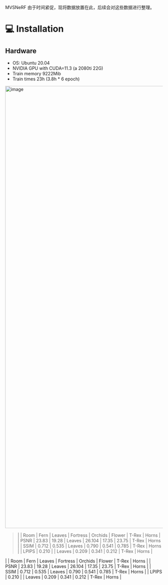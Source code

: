 MVSNeRF
由于时间紧促，现将数据放置在此，后续会对这些数据进行整理。
# :computer: Installation

## Hardware

* OS: Ubuntu 20.04  
* NVIDIA GPU with CUDA=11.3 (a 2080ti 22G)
* Train memory 9222Mib
* Train times 23h (3.8h * 6 epoch)

<img width="1409" alt="image" src="https://github.com/user-attachments/assets/46a1a05e-ef2d-43f2-9caf-c14357f007c4">

> |           |   Room   |   Fern   |   Leaves   |   Fortress   |   Orchids   |   Flower   |   T-Rex   |   Horns   |
> |    PSNR   |   23.83  |   19.28  |   Leaves   |   26.104     |   17.35   |   23.75   |   T-Rex   |   Horns   |
> |    SSIM   |   0.712  |   0.535  |   Leaves   |   0.790   |   0.541   |   0.785   |   T-Rex   |   Horns   |
> |    LPIPS  |   0.210  |      |   Leaves   |   0.209  |   0.341   |   0.212   |   T-Rex   |   Horns   |

|           |   Room   |   Fern   |   Leaves   |   Fortress   |   Orchids   |   Flower   |   T-Rex   |   Horns   |
|    PSNR   |   23.83  |   19.28  |   Leaves   |   26.104     |   17.35   |   23.75   |   T-Rex   |   Horns   |
|    SSIM   |   0.712  |   0.535  |   Leaves   |   0.790   |   0.541   |   0.785   |   T-Rex   |   Horns   |
|    LPIPS  |   0.210  |      |   Leaves   |   0.209  |   0.341   |   0.212   |   T-Rex   |   Horns   |
